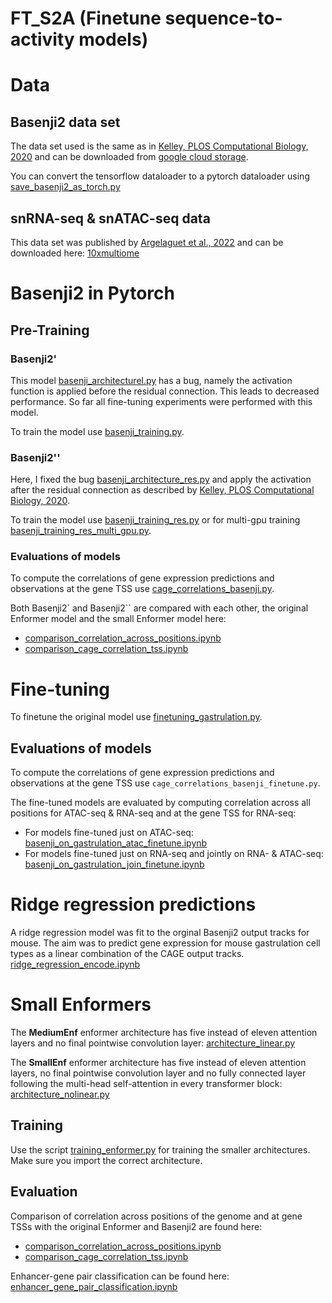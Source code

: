 # FT_S2A (Finetune sequence-to-activity models)


# Data 

## Basenji2 data set

The data set used is the same as in [Kelley, PLOS Computational Biology, 2020](https://journals.plos.org/ploscompbiol/article?id=10.1371/journal.pcbi.1008050) and can be downloaded from [google cloud storage](https://console.cloud.google.com/storage/browser/basenji_barnyard/data).

You can convert the tensorflow dataloader to a pytorch dataloader using [save_basenji2_as_torch.py](https://github.com/Katharina782/FT_S2A/tree/master/enformer/save_basenji2_as_torch.py)

## snRNA-seq & snATAC-seq data

This data set was published by [Argelaguet et al., 2022](https://www.biorxiv.org/content/10.1101/2022.06.15.496239v1.full) and can be downloaded here: [10xmultiome](https://github.com/rargelaguet/mouse_organogenesis_10x_multiome_publication)

# Basenji2 in Pytorch 

## Pre-Training

### Basenji2'

This model [basenji_architecturel.py](https://github.com/Katharina782/FT_S2A/tree/master/basenji2_torch/basenji_architecture.py) has a bug, namely the activation function is applied before the residual connection. This leads to decreased performance. So far all fine-tuning experiments were performed with this model. 

To train the model use [basenji_training.py](https://github.com/Katharina782/FT_S2A/blob/master/basenji2_torch/basenji_training.py).


### Basenji2''

Here, I fixed the bug [basenji_architecture_res.py](https://github.com/Katharina782/FT_S2A/tree/master/basenji2_torch/basenji_architecture_res.py`) and apply the activation after the residual connection as described by [Kelley, PLOS Computational Biology, 2020](https://journals.plos.org/ploscompbiol/article?id=10.1371/journal.pcbi.1008050). 

To train the model use [basenji_training_res.py](https://github.com/Katharina782/FT_S2A/tree/master/basenji2_torch//basenji_training_res.py) or for multi-gpu training [basenji_training_res_multi_gpu.py](https://github.com/Katharina782/FT_S2A/tree/master/basenji2_torch//basenji_training_res_multi_gpu).

### Evaluations of models

To compute the correlations of gene expression predictions and observations at the gene TSS use [cage_correlations_basenji.py](https://github.com/Katharina782/FT_S2A/tree/master/basenji2_torch/cage_correlations_basenji.py).

Both Basenji2` and Basenji2`` are compared with each other, the original Enformer model and the small Enformer model here: 

* [comparison_correlation_across_positions.ipynb](https://github.com/Katharina782/FT_S2A/blob/master/enformer/comparison_correlation_across_positions.ipynb)
* [comparison_cage_correlation_tss.ipynb](https://github.com/Katharina782/FT_S2A/blob/master/enformer/comparison_cage_correlation_tss.ipynb)

# Fine-tuning


To finetune the original model use [finetuning_gastrulation.py](https://github.com/Katharina782/FT_S2A/tree/master/basenji2_torch/finetuning_gastrulation.py).

## Evaluations of models

To compute the correlations of gene expression predictions and observations at the gene TSS use `cage_correlations_basenji_finetune.py`.

The fine-tuned models are evaluated by computing correlation across all positions for ATAC-seq & RNA-seq and at the gene TSS for RNA-seq:

* For models fine-tuned just on ATAC-seq: [basenji_on_gastrulation_atac_finetune.ipynb](https://github.com/Katharina782/FT_S2A/tree/master/basenji2_torch/basenji_on_gastrulation_atac_finetune.ipynb)
* For models fine-tuned just on RNA-seq and jointly on RNA- & ATAC-seq: [basenji_on_gastrulation_join_finetune.ipynb](https://github.com/Katharina782/FT_S2A/tree/master/basenji2_torch/basenji_on_gastrulation_join_finetune.ipynb)

# Ridge regression predictions

A ridge regression model was fit to the orginal Basenji2 output tracks for mouse. The aim was to predict gene expression for mouse gastrulation cell types as a linear combination of the CAGE output tracks. [ridge_regression_encode.ipynb](https://github.com/Katharina782/FT_S2A/tree/master/basenji2_torch/ridge_regression_encode.ipynb)



# Small Enformers

The **MediumEnf** enformer architecture has five instead of eleven attention layers and no final pointwise convolution layer: [architecture_linear.py](https://github.com/Katharina782/FT_S2A/blob/master/enformer/architecture_linear.py)

The **SmallEnf** enformer architecture has five instead of eleven attention layers, no final pointwise convolution layer and no fully connected layer following the multi-head self-attention in every transformer block: [architecture_nolinear.py](https://github.com/Katharina782/FT_S2A/blob/master/enformer/architecture_nolinear.py)

## Training

Use the script [training_enformer.py](https://github.com/Katharina782/FT_S2A/blob/master/enformer/training_enformer.py) for training the smaller architectures. Make sure you import the correct architecture.

## Evaluation

Comparison of correlation across positions of the genome and at gene TSSs with the original Enformer and Basenji2 are found here: 

* [comparison_correlation_across_positions.ipynb](https://github.com/Katharina782/FT_S2A/blob/master/enformer/comparison_correlation_across_positions.ipynb)
* [comparison_cage_correlation_tss.ipynb](https://github.com/Katharina782/FT_S2A/blob/master/enformer/comparison_cage_correlation_tss.ipynb)

Enhancer-gene pair classification can be found here: [enhancer_gene_pair_classification.ipynb](https://github.com/Katharina782/FT_S2A/blob/master/enformer/enhancer_gene_pair_classification.ipynb)

